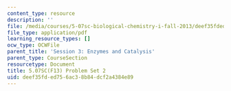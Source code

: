 ```yaml
---
content_type: resource
description: ''
file: /media/courses/5-07sc-biological-chemistry-i-fall-2013/deef35fded756ac38b84dcf2a4384e89_MIT5_07SCF13_Pset2.pdf
file_type: application/pdf
learning_resource_types: []
ocw_type: OCWFile
parent_title: 'Session 3: Enzymes and Catalysis'
parent_type: CourseSection
resourcetype: Document
title: 5.07SC(F13) Problem Set 2
uid: deef35fd-ed75-6ac3-8b84-dcf2a4384e89
---
```

